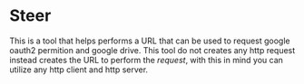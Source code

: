 # Steer
This is a tool that helps performs a URL that can be used to request google oauth2 permition and google drive. This tool do not creates any http request instead creates the URL to perform the *request*, with this in mind you can utilize any http client and http server.
